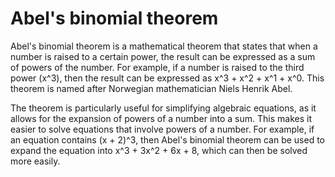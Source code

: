 # Abel's binomial theorem

Abel's binomial theorem is a mathematical theorem that states that when a number is raised to a certain power, the result can be expressed as a sum of powers of the number. For example, if a number is raised to the third power (x^3), then the result can be expressed as x^3 + x^2 + x^1 + x^0. This theorem is named after Norwegian mathematician Niels Henrik Abel. 

The theorem is particularly useful for simplifying algebraic equations, as it allows for the expansion of powers of a number into a sum. This makes it easier to solve equations that involve powers of a number. For example, if an equation contains (x + 2)^3, then Abel's binomial theorem can be used to expand the equation into x^3 + 3x^2 + 6x + 8, which can then be solved more easily.
